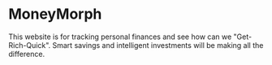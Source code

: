 # MoneyMorph
This website is for tracking personal finances and see how can we "Get-Rich-Quick".  Smart savings and intelligent investments will be making all the difference.  
